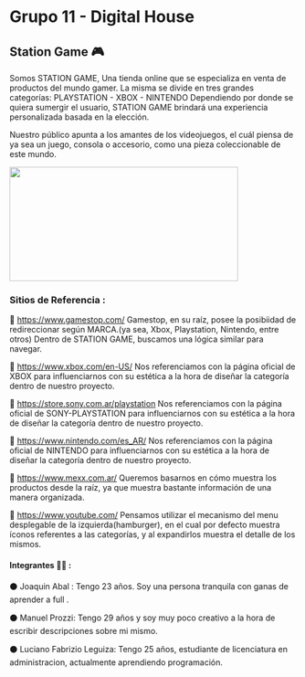 # Grupo 11 - Digital House

## Station Game 🎮

Somos STATION GAME,
Una tienda online que se especializa en venta de productos del mundo gamer.
La misma se divide en tres grandes categorías:
PLAYSTATION - XBOX - NINTENDO
Dependiendo por donde se quiera sumergir el usuario, STATION GAME brindará una experiencia personalizada basada en la elección.

Nuestro público apunta a los amantes de los videojuegos, el cuál piensa de ya sea un juego, consola o accesorio, como una pieza coleccionable de este mundo.

<img src="https://user-images.githubusercontent.com/88862208/130184652-3934d4c1-968a-442e-a98b-5da2cb8e84bd.png" width = 400 height= 200>



### Sitios de Referencia :
📄 https://www.gamestop.com/
Gamestop, en su raíz, posee la posibiidad de redireccionar según MARCA.(ya sea, Xbox, Playstation, Nintendo, entre otros) Dentro de STATION GAME, buscamos una lógica similar para navegar.

📄 https://www.xbox.com/en-US/
Nos referenciamos con la página oficial de XBOX para influenciarnos con su estética a la hora de diseñar la categoría dentro de nuestro proyecto.

📄 https://store.sony.com.ar/playstation
Nos referenciamos con la página oficial de SONY-PLAYSTATION para influenciarnos con su estética a la hora de diseñar la categoría dentro de nuestro proyecto.

📄 https://www.nintendo.com/es_AR/
Nos referenciamos con la página oficial de NINTENDO para influenciarnos con su estética a la hora de diseñar la categoría dentro de nuestro proyecto.

📄 https://www.mexx.com.ar/
Queremos basarnos en cómo muestra los productos desde la raíz, ya que muestra bastante información de una manera organizada.

📄 https://www.youtube.com/
Pensamos utilizar el mecanismo del menu desplegable de la izquierda(hamburger), en el cual por defecto muestra íconos referentes a las categorías, y al expandirlos muestra el detalle de los mismos.  



#### Integrantes 🧑‍💻 :

⚫ Joaquin Abal :   Tengo 23 años. Soy una persona tranquila con ganas de aprender a full .
             
⚫ Manuel Prozzi:   Tengo 29 años y soy muy poco creativo a la hora de escribir descripciones sobre mi mismo.        

⚫ Luciano Fabrizio Leguiza:  Tengo 25 años, estudiante de licenciatura en administracion, actualmente aprendiendo programación.

